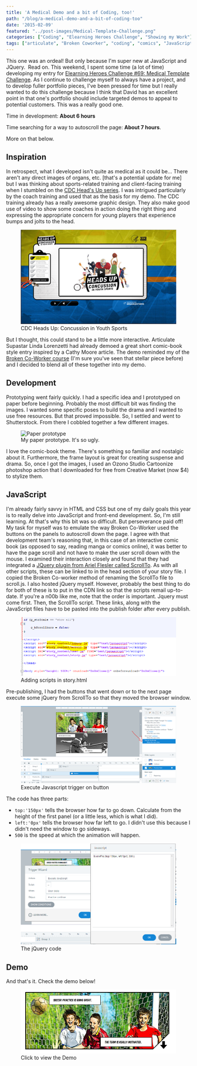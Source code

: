 ```yaml
---
title: 'A Medical Demo and a bit of Coding, too!'
path: "/blog/a-medical-demo-and-a-bit-of-coding-too"
date: '2015-02-09'
featured: "../post-images/Medical-Template-Challenge.png"
categories: ["Coding", "Elearning Heroes Challenge", "Showing my Work"]
tags: ["articulate", "Broken Coworker", "coding", "comics", "JavaScript", "Jquery", "Storyline"]
---
```


This one was an ordeal! But only because I'm super new at JavaScript and JQuery.  Read on. This weekend, I spent some time (a lot of time) developing my entry for [Elearning Heroes Challenge #69: Medical Template Challenge](https://community.articulate.com/articles/medical-training-templates "Elearning Heroes Challenge: Medical Template Challenge"). As I continue to challenge myself to always have a project, and to develop fuller portfolio pieces, I've been pressed for time but I really wanted to do this challenge because I think that David has an excellent point in that one's portfolio should include targeted demos to appeal to potential customers. This was a really good one.

Time in development: **About 6 hours**

Time searching for a way to autoscroll the page: **About 7 hours**.

More on that below.

## Inspiration

In retrospect, what I developed isn't quite as medical as it could be... There aren't any direct images of organs, etc. [that's a potential update for me] but I was thinking about sports-related training and client-facing training when I stumbled on the [CDC Head's Up series](http://www.cdc.gov/concussion/HeadsUp/youth.html "CDC Heads Up Youth Sports Concussion"). I was intrigued particularly by the coach training and used that as the basis for my demo. The CDC training already has a really awesome graphic design. They also make good use of video to show some coaches in action doing the right thing and expressing the appropriate concern for young players that experience bumps and jolts to the head.

<figure>
  <img src="../post-images/CDCHeadsUp.png" alt="CDC Heads Up interactive" />
  <figcaption>CDC Heads Up: Concussion in Youth Sports</figcaption>
</figure>

But I thought, this could stand to be a little more interactive. Articulate Supastar Linda Lorenzetti had already demoed a great short comic-book style entry inspired by a Cathy Moore article. The demo reminded my of the [Broken Co-Worker course](http://brokencoworker.com/ "Broken Co-Worker") (I'm sure you've seen that stellar piece before) and I decided to blend all of these together into my demo.

## Development

Prototyping went fairly quickly. I had a specific idea and I prototyped on paper before beginning. Probably the most difficult bit was finding the images. I wanted some specific poses to build the drama and I wanted to use free resources. But that proved impossible. So, I settled and went to Shutterstock. From there I cobbled together a few different images.

<figure>
  <img src="../post-images/IMG_0379.jpg" alt="Paper prototype" />
  <figcaption>My paper prototype. It's so ugly.</figcaption>
</figure>

I love the comic-book theme. There's something so familiar and nostalgic about it. Furthermore, the frame layout is great for creating suspense and drama. So, once I got the images, I used an Ozono Studio Cartoonize photoshop action that I downloaded for free from Creative Market (now $4) to stylize them.

## JavaScript

I'm already fairly savvy in HTML and CSS but one of my daily goals this year is to really delve into JavaScript and front-end development. So, I'm still learning. At that's why this bit was so difficult. But perseverance paid off! My task for myself was to emulate the way Broken Co-Worker used the buttons on the panels to autoscroll down the page. I agree with that development team's reasoning that, in this case of an interactive comic book (as opposed to say, reading manga or comics online), it was better to have the page scroll and not have to make the user scroll down with the mouse. I examined their interaction closely and found that they had integrated a [JQuery plugin from Ariel Flesler called ScrollTo](https://github.com/flesler/jquery.scrollTo "ScrollTo at GitHub"). As with all other scripts, these can be linked to in the head section of your story file. I copied the Broken Co-worker method of renaming the ScrollTo file to scroll.js. I also hosted jQuery myself. However, probably the best thing to do for both of these is to put in the CDN link so that the scripts remail up-to-date. If you're a n00b like me, note that the order is important. Jquery must come first. Then, the ScrollTo script. These links, along with the JavaScript files have to be pasted into the publish folder after every publish.

<figure>
  <img src="../post-images/StoryfilewithScrollTo.png" alt="Scripts in Storyline" />
  <figcaption>Adding scripts in story.html</figcaption>
</figure>

Pre-publishing, I had the buttons that went down or to the next page execute some jQuery from ScrollTo so that they moved the browser window.

<figure>
  <img src="../post-images/StorylineExecuteAction.png" alt="Execute action" />
  <figcaption>Execute Javascript trigger on button</figcaption>
</figure>

The code has three parts:

*   `top:'150px'` tells the browser how far to go down. Calculate from the height of the first panel (or a little less, which is what I did).
*   `left:'0px'` tells the browser how far left to go. I didn't use this because I didn't need the window to go sideways.
*   `500` is the speed at which the animation will happen.

<figure>
  <img src="../post-images/StorylineFunction.png" alt="jQuery in Storyline" />
  <figcaption>The jQuery code</figcaption>
</figure>

## Demo

And that's it. Check the demo below!

<figure>
  <a href="http://www.knanthony.com/showcase/Concussion/story.html" target="blank">
    <img src="../post-images/Sports-Concussions.png" alt="Final storyline" />
  </a>
  <figcaption>Click to view the Demo</figcaption>
</figure>
